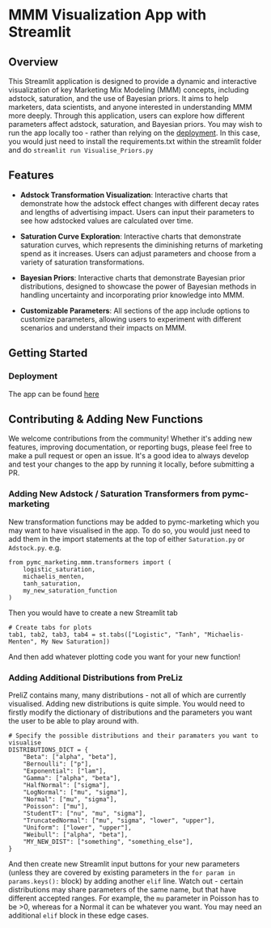 # MMM Visualization App with Streamlit

## Overview

This Streamlit application is designed to provide a dynamic and interactive visualization of key Marketing Mix Modeling (MMM) concepts, including adstock, saturation, and the use of Bayesian priors. It aims to help marketers, data scientists, and anyone interested in understanding MMM more deeply. Through this application, users can explore how different parameters affect adstock, saturation, and Bayesian priors.
You may wish to run the app locally too - rather than relying on the [deployment](https://pymc-marketing-app.streamlit.app/).
In this case, you would just need to install the requirements.txt within the streamlit folder and do `streamlit run Visualise_Priors.py`

## Features

- **Adstock Transformation Visualization**: Interactive charts that demonstrate how the adstock effect changes with different decay rates and lengths of advertising impact. Users can input their parameters to see how adstocked values are calculated over time.

- **Saturation Curve Exploration**: Interactive charts that demonstrate saturation curves, which represents the diminishing returns of marketing spend as it increases. Users can adjust parameters and choose from a variety of saturation transformations.

- **Bayesian Priors**: Interactive charts that demonstrate Bayesian prior distributions, designed to showcase the power of Bayesian methods in handling uncertainty and incorporating prior knowledge into MMM.

- **Customizable Parameters**: All sections of the app include options to customize parameters, allowing users to experiment with different scenarios and understand their impacts on MMM.

## Getting Started

### Deployment

The app can be found [here](https://pymc-marketing-app.streamlit.app/)

## Contributing & Adding New Functions

We welcome contributions from the community! Whether it's adding new features, improving documentation, or reporting bugs, please feel free to make a pull request or open an issue.
It's a good idea to always develop and test your changes to the app by running it locally, before submitting a PR.

### Adding New Adstock / Saturation Transformers from pymc-marketing

New transformation functions may be added to pymc-marketing which you may want to have visualised in the app.
To do so, you would just need to add them in the import statements at the top of either `Saturation.py` or `Adstock.py`.
e.g.
```
from pymc_marketing.mmm.transformers import (
    logistic_saturation,
    michaelis_menten,
    tanh_saturation,
    my_new_saturation_function
)
```

Then you would have to create a new Streamlit tab
```
# Create tabs for plots
tab1, tab2, tab3, tab4 = st.tabs(["Logistic", "Tanh", "Michaelis-Menten", My New Saturation])
```

And then add whatever plotting code you want for your new function!

### Adding Additional Distributions from PreLiz

PreliZ contains many, many distributions - not all of which are currently visualised.
Adding new distributions is quite simple.
You would need to firstly modify the dictionary of distributions and the parameters you want the user to be able to play around with.
```
# Specify the possible distributions and their paramaters you want to visualise
DISTRIBUTIONS_DICT = {
    "Beta": ["alpha", "beta"],
    "Bernoulli": ["p"],
    "Exponential": ["lam"],
    "Gamma": ["alpha", "beta"],
    "HalfNormal": ["sigma"],
    "LogNormal": ["mu", "sigma"],
    "Normal": ["mu", "sigma"],
    "Poisson": ["mu"],
    "StudentT": ["nu", "mu", "sigma"],
    "TruncatedNormal": ["mu", "sigma", "lower", "upper"],
    "Uniform": ["lower", "upper"],
    "Weibull": ["alpha", "beta"],
    "MY_NEW_DIST": ["something", "something_else"],
}
```

And then create new Streamlit input buttons for your new parameters (unless they are covered by existing parameters in the `for param in params.keys():` block) by adding another `elif` line.
Watch out - certain distributions may share parameters of the same name, but that have different accepted ranges. For example, the `mu` parameter in Poisson has to be >0, whereas for a Normal it can be whatever you want. You may need an additional `elif` block in these edge cases.
